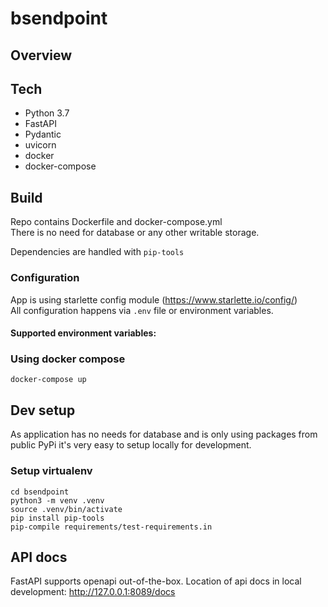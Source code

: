 # bsendpoint

## Overview


## Tech

- Python 3.7
- FastAPI
- Pydantic
- uvicorn
- docker
- docker-compose

## Build

Repo contains Dockerfile and docker-compose.yml  
There is no need for database or any other writable storage.

Dependencies are handled with `pip-tools`

### Configuration

App is using starlette config module (https://www.starlette.io/config/)  
All configuration happens via `.env` file or environment variables.

#### Supported environment variables:


### Using docker compose
```
docker-compose up
```

## Dev setup

As application has no needs for database and is only using packages from public PyPi it's very easy to setup locally for development.

### Setup virtualenv
```
cd bsendpoint
python3 -m venv .venv
source .venv/bin/activate
pip install pip-tools
pip-compile requirements/test-requirements.in
```

## API docs

FastAPI supports openapi out-of-the-box.
Location of api docs in local development: http://127.0.0.1:8089/docs
